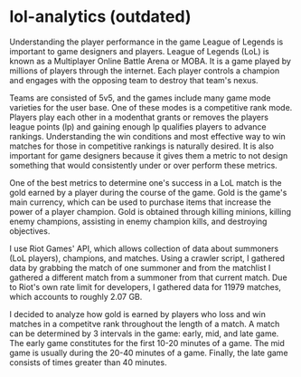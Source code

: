 # lol-analytics (outdated)
Understanding the player performance in the game League of Legends is important to game designers and players. League of Legends (LoL) is known as a Multiplayer Online Battle Arena or MOBA. It is a game played by millions of players through the internet. Each player controls a champion and engages with the opposing team to destroy that team's nexus.

Teams are consisted of 5v5, and the games include many game mode varieties for the user base. One of these modes is a competitive rank mode. Players play each other in a modenthat grants or removes the players league points (lp) and gaining enough lp qualifies players to advance rankings. Understanding the win conditions and most effective way to win matches for those in competitive rankings is naturally desired. It is also important for game designers because it gives them a metric to not design something that would consistently under or over perform these metrics.

One of the best metrics to determine one's success in a LoL match is the gold earned by a player during the course of the game. Gold is the game's main currency, which can be used to purchase items that increase the power of a player champion. Gold is obtained through killing minions, killing enemy champions, assisting in enemy champion kills, and destroying objectives.

I use Riot Games' API, which allows collection of data about summoners (LoL players), champions, and matches. Using a crawler script, I gathered data by grabbing the match of one summoner and from the matchlist I gathered a different match from a summoner from that current match. Due to Riot's own rate limit for developers, I gathered data for 11979 matches, which accounts to roughly 2.07 GB.

I decided to analyze how gold is earned by players who loss and win matches in a competitve rank throughout the length of a match. A match can be determined by 3 intervals in the game: early, mid, and late game. The early game constitutes for the first 10-20 minutes of a game. The mid game is usually during the 20-40 minutes of a game. Finally, the late game consists of times greater than 40 minutes.
